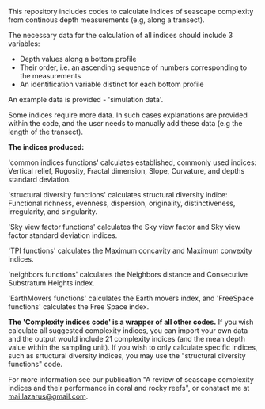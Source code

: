 This repository includes codes to calculate indices of seascape complexity from continous depth measurements (e.g, along a transect). 

The necessary data for the calculation of all indices should include 3 variables:

  * Depth values along a bottom profile
  * Their order, i.e. an ascending sequence of numbers corresponding to the measurements
  * An identification variable distinct for each bottom profile

An example data is provided - 'simulation data'. 

Some indices require more data. In such cases explanations are provided within the code, and the user needs to manually add these data
(e.g the length of the transect). 

**The indices produced:**

'common indices functions' calculates established, commonly used indices: Vertical relief, Rugosity, Fractal dimension, Slope, Curvature,
and depths standard deviation. 

'structural diversity functions' calculates structural diversity indice: Functional richness, evenness, dispersion, originality, 
distinctiveness, irregularity, and singularity.

'Sky view factor functions' calculates the Sky view factor and Sky view factor standard deviation indices. 

'TPI functions' calculates the Maximum concavity and Maximum convexity indices.

'neighbors functions' calculates the Neighbors distance and Consecutive Substratum Heights index. 

'EarthMovers functions' calculates the Earth movers index, and 'FreeSpace functions' calculates the Free Space index. 

**The 'Complexity indices code' is a wrapper of all other codes.**
If you wish calculate all suggested complexity indices, you can import your own data and the output would include 21 complexity indices 
(and the mean depth value within the sampling unit). 
If you wish to only calculate specific indices, such as srtuctural diversity indices, you may use the "structural diversity functions" code. 

For more information see our publication "A review of seascape complexity indices and their performance in coral and rocky reefs", or conatact me at mai.lazarus@gmail.com. 


